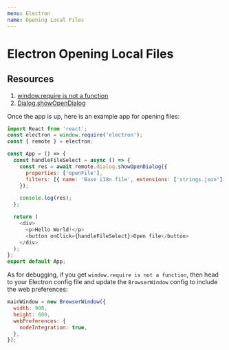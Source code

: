 ```yaml
---
menu: Electron
name: Opening Local Files
---
```


# Electron Opening Local Files

## Resources

1. [window.require is not a function](https://github.com/electron/electron/issues/7300)
2. [Dialog.showOpenDialog](https://www.electronjs.org/docs/api/dialog#dialogshowopendialogbrowserwindow-options)

Once the app is up, here is an example app for opening files:

```javascript
import React from 'react';
const electron = window.require('electron');
const { remote } = electron;

const App = () => {
  const handleFileSelect = async () => {
    const res = await remote.dialog.showOpenDialog({
      properties: ['openFile'],
      filters: [{ name: 'Base i18n file', extensions: ['strings.json'] }],
    });

    console.log(res);
  };

  return (
    <div>
      <p>Hello World!</p>
      <button onClick={handleFileSelect}>Open file</button>
    </div>
  );
};
export default App;
```

As for debugging, if you get `window.require is not a function`, then head to your Electron config file and update the `BrowserWindow` config to include the web preferences:

```javascript
mainWindow = new BrowserWindow({
  width: 900,
  height: 680,
  webPreferences: {
    nodeIntegration: true,
  },
});
```
